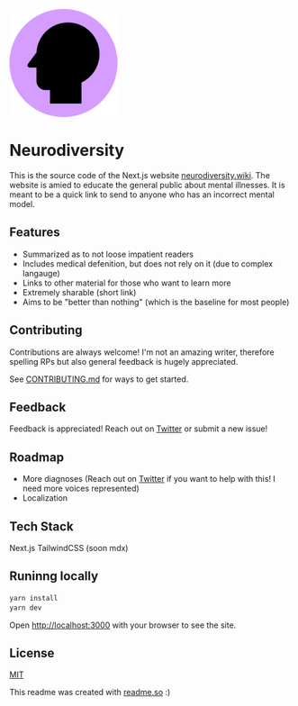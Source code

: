 ![Logo](public/favicon-192x192.png)

# Neurodiversity

This is the source code of the Next.js website [neurodiversity.wiki](neurodiversity.wiki). The website is amied to educate the general public about mental illnesses. It is meant to be a quick link to send to anyone who has an incorrect mental model.

## Features

- Summarized as to not loose impatient readers
- Includes medical defenition, but does not rely on it (due to complex langauge)
- Links to other material for those who want to learn more
- Extremely sharable (short link)
- Aims to be "better than nothing" (which is the baseline for most people)

## Contributing

Contributions are always welcome! I'm not an amazing writer, therefore spelling RPs but also general feedback is hugely appreciated.

See [CONTRIBUTING.md](/CONTRIBUTING.md) for ways to get started.

## Feedback

Feedback is appreciated! Reach out on [Twitter](https://twitter.com/alvarlagerlof) or submit a new issue!

## Roadmap

- More diagnoses (Reach out on [Twitter](https://twitter.com/alvarlagerlof) if you want to help with this! I need more voices represented)
- Localization

## Tech Stack

Next.js
TailwindCSS
(soon mdx)

## Runinng locally

```bash
yarn install
yarn dev
```

Open [http://localhost:3000](http://localhost:3000) with your browser to see the site.

## License

[MIT](/LICENSE)

This readme was created with [readme.so](https://readme.so) :)
